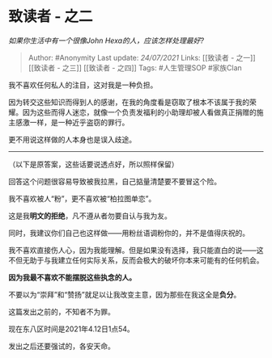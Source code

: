 # 致读者 - 之二
*如果你生活中有一个很像John Hexa的人，应该怎样处理最好?*

> Author: #Anonymity
Last update: *24/07/2021* 
Links: [[致读者 - 之一]] [[致读者 - 之三]] [[致读者 - 之四]]
Tags: #人生管理SOP #家族Clan 

我不喜欢任何私人的注目，这对我是一种负担。

因为转交这些知识而得到人的感谢，在我的角度看是窃取了根本不该属于我的荣耀。因为这些而得人迷恋，就像一个负责发福利的小助理却被人看做真正捐赠的施主感激一样，是一种近乎盗窃的罪行。

更不用说这样做的人本身也是误入歧途。

---

（以下是原答案，这些话要说透点好，所以照样保留）

回答这个问题很容易导致被我拉黑，自己掂量清楚要不要冒这个险。

我不喜欢被人“粉”，更不喜欢被“柏拉图单恋”。

这是我**明文的拒绝**，凡不遵从者勿要自认与我为友。

同时，我建议你们自己也这样做——用粉丝语调粉你的，并不是值得庆祝的。

我不喜欢直接伤人心，因为我能理解。但是如果没有选择，我只能直白的说——这不但无助于与我建立任何实际关系，反而会极大的破坏你本来可能有的任何机会。

**因为我最不喜欢不能摆脱这些执念的人。**

不要以为“崇拜”和“赞扬”就足以让我改变主意，因为那些在我这全是**负分**。

这篇发出之前的，不知者不为罪。

现在东八区时间是2021年4.12日1点54。

发出之后还要强试的，各安天命。

  

